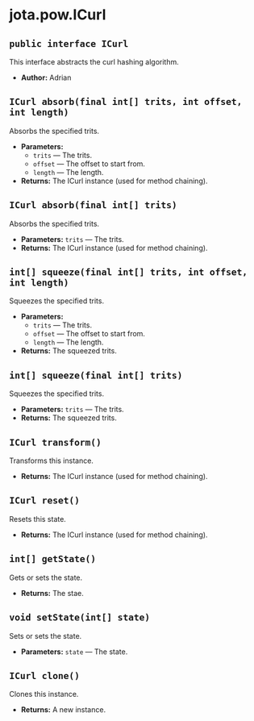 # jota.pow.ICurl

## `public interface ICurl`

This interface abstracts the curl hashing algorithm.

 * **Author:** Adrian

## `ICurl absorb(final int[] trits, int offset, int length)`

Absorbs the specified trits.

 * **Parameters:**
   * `trits` — The trits.
   * `offset` — The offset to start from.
   * `length` — The length.
 * **Returns:** The ICurl instance (used for method chaining).

## `ICurl absorb(final int[] trits)`

Absorbs the specified trits.

 * **Parameters:** `trits` — The trits.
 * **Returns:** The ICurl instance (used for method chaining).

## `int[] squeeze(final int[] trits, int offset, int length)`

Squeezes the specified trits.

 * **Parameters:**
   * `trits` — The trits.
   * `offset` — The offset to start from.
   * `length` — The length.
 * **Returns:** The squeezed trits.

## `int[] squeeze(final int[] trits)`

Squeezes the specified trits.

 * **Parameters:** `trits` — The trits.
 * **Returns:** The squeezed trits.

## `ICurl transform()`

Transforms this instance.

 * **Returns:** The ICurl instance (used for method chaining).

## `ICurl reset()`

Resets this state.

 * **Returns:** The ICurl instance (used for method chaining).

## `int[] getState()`

Gets or sets the state.

 * **Returns:** The stae.

## `void setState(int[] state)`

Sets or sets the state.

 * **Parameters:** `state` — The state.

## `ICurl clone()`

Clones this instance.

 * **Returns:** A new instance.
